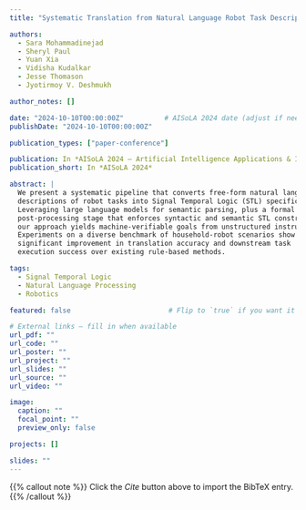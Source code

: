 ```yaml
---
title: "Systematic Translation from Natural Language Robot Task Descriptions to STL"

authors:
  - Sara Mohammadinejad
  - Sheryl Paul
  - Yuan Xia
  - Vidisha Kudalkar
  - Jesse Thomason
  - Jyotirmoy V. Deshmukh

author_notes: []

date: "2024-10-10T00:00:00Z"          # AISoLA 2024 date (adjust if needed)
publishDate: "2024-10-10T00:00:00Z"

publication_types: ["paper-conference"]

publication: In *AISoLA 2024 — Artificial Intelligence Applications & Innovations*
publication_short: In *AISoLA 2024*

abstract: |
  We present a systematic pipeline that converts free-form natural language
  descriptions of robot tasks into Signal Temporal Logic (STL) specifications.
  Leveraging large language models for semantic parsing, plus a formal
  post-processing stage that enforces syntactic and semantic STL constraints,
  our approach yields machine-verifiable goals from unstructured instructions.
  Experiments on a diverse benchmark of household-robot scenarios show a
  significant improvement in translation accuracy and downstream task
  execution success over existing rule-based methods.

tags:
  - Signal Temporal Logic
  - Natural Language Processing
  - Robotics

featured: false                        # Flip to `true` if you want it in “Featured Publications”

# External links — fill in when available
url_pdf: ""
url_code: ""
url_poster: ""
url_project: ""
url_slides: ""
url_source: ""
url_video: ""

image:
  caption: ""
  focal_point: ""
  preview_only: false

projects: []

slides: ""
---
```

{{% callout note %}}
Click the _Cite_ button above to import the BibTeX entry.
{{% /callout %}}

<!-- _Add full text, supplementary notes, or rich content here._ -->

